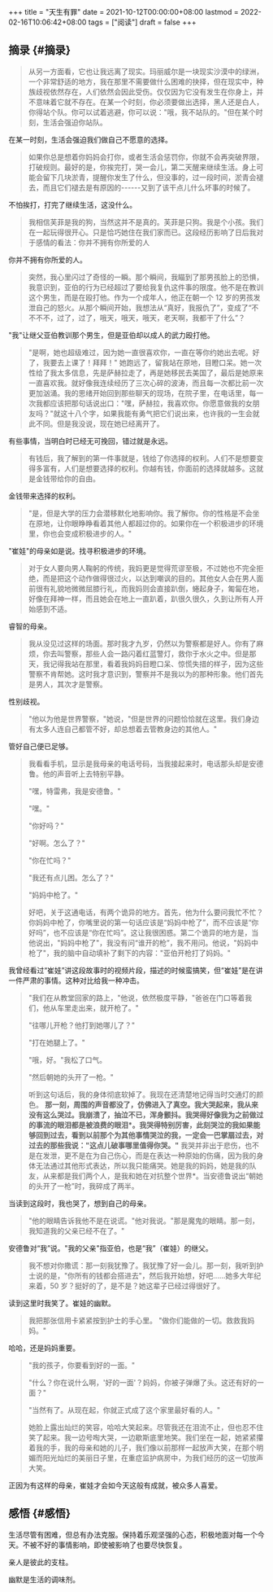 +++
title = "天生有罪"
date = 2021-10-12T00:00:00+08:00
lastmod = 2022-02-16T10:06:42+08:00
tags = ["阅读"]
draft = false
+++

## 摘录 {#摘录}

> 从另一方面看，它也让我远离了现实。玛丽威尔是一块现实沙漠中的绿洲，一个非常舒适的地方，我在那里不需要做什么困难的抉择，但在现实中，种族歧视依然存在，人们依然会因此受伤。仅仅因为它没有发生在你身上，并不意味着它就不存在。在某一个时刻，你必须要做出选择，黑人还是白人，你得站个队。你可以试着逃避，你可以说："哦，我不站队的。"但在某个时刻，生活会强迫你站队。

在某一时刻，生活会强迫我们做自己不愿意的选择。

> 如果你总是想着你妈妈会打你，或者生活会惩罚你，你就不会再突破界限，打破规则。最好的是，你挨完打，哭一会儿，第二天醒来继续生活。身上可能会留下几块淤青，提醒你发生了什么，但没事的，过一段时间，淤青会褪去，而且它们褪去是有原因的------又到了该干点儿什么坏事的时候了。

不怕挨打，打完了继续生活，这没什么。

> 我相信芙菲是我的狗，当然这并不是真的。芙菲是只狗。我是个小孩。我们在一起玩得很开心。只是恰巧她住在我们家而已。这段经历影响了日后我对于感情的看法：你并不拥有你所爱的人

你并不拥有你所爱的人。

> 突然，我心里闪过了奇怪的一瞬。那个瞬间，我瞄到了那男孩脸上的恐惧，我意识到，亚伯的行为已经超过了要给我复仇这件事的限度。他不是在教训这个男生，而是在殴打他。作为一个成年人，他正在朝一个 12 岁的男孩发泄自己的怒火。从那个瞬间开始，我想法从“真好，我报仇了”，变成了“不不不不，过了，过了，哦天，哦天，哦天，老天啊，我都干了什么”？

"我"让继父亚伯教训那个男生，但是亚伯却以成人的武力殴打他。

> "是啊，她也超级难过，因为她一直很喜欢你，一直在等你约她出去呢。好了，我要去上课了！拜拜！"
> 她跑远了，留我站在原地，目瞪口呆。她一次性给了我太多信息，先是萨赫拉走了，再是她移民去美国了，最后是她原来一直喜欢我。就好像我连续经历了三次心碎的波涛，而且每一次都比前一次更加汹涌。我的思绪开始回到那些聊天的现场，在院子里，在电话里，每一次我都应该把那句话说出口："嘿，萨赫拉，我喜欢你。你愿意做我的女朋友吗？"就这十八个字，如果我能有勇气把它们说出来，也许我的一生会就此不同。但是我没说，现在她已经离开了。

有些事情，当明白时已经无可挽回，错过就是永远。

> 有钱后，我了解到的第一件事就是，钱给了你选择的权利。人们不是想要变得多富有，人们是想要选择的权利。你越有钱，你面前的选择就越多。这就是金钱带给你的自由。

金钱带来选择的权利。

> "是，但是大学的压力会潜移默化地影响你。我了解你。你的性格是不会坐在原地，让你眼睁睁看着其他人都超过你的。如果你在一个积极进步的环境里，你也会变成积极进步的人。"

"崔娃"的母亲如是说。找寻积极进步的环境。

> 对于女人要向男人鞠躬的传统，我妈更是觉得荒谬至极，不过她也不完全拒绝，而是把这个动作做得很过火，以达到嘲讽的目的。其他女人会在男人面前很有礼貌地微微屈膝行礼，而我妈则会直接趴倒，蜷起身子，匍匐在地，好像在拜神一样，而且她会在地上一直趴着，趴很久很久，久到让所有人开始感到不适。

睿智的母亲。

> 我从没见过这样的场面。那时我才九岁，仍然以为警察都是好人。你有了麻烦，你去叫警察，那些人会一路闪着红蓝警灯，救你于水火之中。但是那天，我记得我站在那里，看着我妈妈目瞪口呆、惊慌失措的样子，因为这些警察不肯帮她。这时我才意识到，警察并不是我以为的那种形象。他们首先是男人，其次才是警察。

性别歧视。

> "他以为他是世界警察，"她说，"但是世界的问题恰恰就在这里。我们身边有太多人连自己都管不好，却总想着去管教身边的其他人。"

管好自己便已足够。

> 我看看手机，显示是我母亲的电话号码，当我接起来时，电话那头却是安德鲁。他的声音听上去特别平静。
>
> "嘿，特雷弗，我是安德鲁。"
>
> "嘿。"
>
> "你好吗？"
>
> "好啊。怎么了？"
>
> "你在忙吗？"
>
> "我还有点儿困。怎么了？"
>
> "妈妈中枪了。"
>
> 好吧，关于这通电话，有两个诡异的地方。首先，他为什么要问我忙不忙？你妈妈中枪了，你嘴里说的第一句话应该是“妈妈中枪了”，而不应该是“你好吗”，也不应该是“你在忙吗”。这让我很困惑。第二个诡异的地方是，当他说出，"妈妈中枪了"，我没有问“谁开的枪”，我不用问。他说，"妈妈中枪了"，我的脑中自动填补了剩下的内容："亚伯开枪打了妈妈。"

我曾经看过“崔娃”讲这段故事时的视频片段，描述的时候蛮搞笑，但“崔娃”是在讲一件严肃的事情。这种对比给我一种冲击。

> "我们在从教堂回家的路上，"他说，依然极度平静，"爸爸在门口等着我们，他从车里走出来，就开枪了。"
>
> "往哪儿开枪？他打到她哪儿了？"
>
> "打在她腿上了。"
>
> "哦，好。"我松了口气。
>
> "然后朝她的头开了一枪。"
>
> 听到这句话后，我的身体彻底软掉了。我现在还清楚地记得当时交通灯的颜色。 **那一刻，周围的声音都没了，仿佛进入了真空。我大哭起来，我从来没有这么哭过。我崩溃了，抽泣不已，浑身颤抖。我哭得好像我为之前做过的事流的眼泪都是被浪费的眼泪\*。我哭得特别厉害，此刻哭泣的我如果能够回到过去，看到以前那个为其他事情哭泣的我，一定会一巴掌扇过去，对过去的那些我说："这点儿破事哪里值得你哭。"** 我哭并非出于悲伤，也不是在发泄，更不是在为自己伤心，而是在表达一种原始的伤痛，因为我的身体无法通过其他形式表达，所以我只能痛哭。她是我的妈妈，她是我的队友，从来都是我们两个人，是我和她在对抗整个世界\*。当安德鲁说出“朝她的头开了一枪”时，我碎成了两半。

当读到这段时，我也哭了，想到自己的母亲。

> "他的眼睛告诉我他不是在说谎。"他对我说。"那是魔鬼的眼睛。那一刻，我知道我的父亲已经不在了。"

安德鲁对“我”说。"我的父亲"指亚伯，也是“我”（崔娃）的继父。

> 我不想对你撒谎：那一刻我犹豫了。我犹豫了好一会儿。那一刻，我听到护士说的是，"你所有的钱都会搭进去"，然后我开始想，好吧......她多大年纪来着，50 岁？挺好的了，是不是？她这辈子已经过得很好了。

读到这里时我笑了。崔娃的幽默。

> 我把那张信用卡紧紧按到护士的手心里。 "做你们能做的一切。救救我妈妈。"

哈哈，还是妈妈重要。

> "我的孩子，你要看到好的一面。"
>
> "什么？你在说什么啊，'好的一面'？妈妈，你被子弹爆了头。这还有好的一面？"
>
> "当然有了。从现在起，你就正式成了这个家里最好看的人。"
>
> 她脸上露出灿烂的笑容，哈哈大笑起来。尽管我还在泪流不止，但也忍不住笑了起来。我一边号啕大哭，一边歇斯底里地笑。我们坐在一起，她紧紧攥着我的手，我的母亲和她的儿子，我们像以前那样一起放声大笑，在那个明媚而阳光灿烂的美丽日子里，在重症监护病房中，为我们经历的这一切放声大笑。

正因为有这样的母亲，崔娃才会如今天这般有成就，被众多人喜爱。


## 感悟 {#感悟}

生活尽管有困难，但总有办法克服。保持着乐观坚强的心态，积极地面对每一个今天。不被不好的事情影响，即使被影响了也要尽快恢复。

亲人是彼此的支柱。

幽默是生活的调味剂。